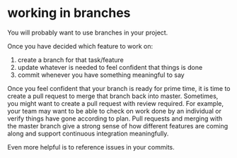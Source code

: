 # working in branches

You will probably want to use branches in your project. 

Once you have decided which feature to work on:
1. create a branch for that task/feature
1. update whatever is needed to feel confident that things is done
1. commit whenever you have something meaningful to say

Once you feel confident that your branch is ready for prime time, 
it is time to create a pull request to merge that branch back into 
master. Sometimes, you might want to create a pull request 
with review required. For example, your team may want to be able to 
check on work done by an individual or verify things have gone
according to plan. Pull requests and merging with the master branch give 
a strong sense of how different features are coming along and support
continuous integration meaningfully.

Even more helpful is to reference issues in your commits.

